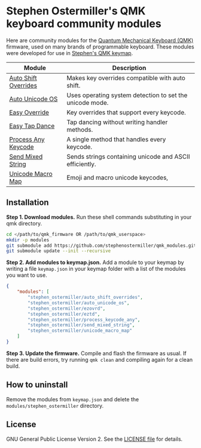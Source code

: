 # Stephen Ostermiller's QMK keyboard community modules

Here are community modules for the [Quantum Mechanical Keyboard
(QMK)](https://docs.qmk.fm) firmware, used on many brands of programmable keyboard.
These modules were developed for use in [Stephen's QMK
keymap](https://github.com/stephenostermiller/qmk_userspace/tree/main/keyboards/ergodox_ez/base/keymaps/dvorak_qwerty).

| Module                                          | Description                                              |
|-------------------------------------------------|----------------------------------------------------------|
| [Auto Shift Overrides](./auto_shift_overrides/) | Makes key overrides compatible with auto shift.          |
| [Auto Unicode OS](./auto_unicode_os/)           | Uses operating system detection to set the unicode mode. |
| [Easy Override](./ezovrd/)                      | Key overrides that support every keycode.                |
| [Easy Tap Dance](./eztd/)                       | Tap dancing without writing handler methods.             |
| [Process Any Keycode](./process_keycode_any/)   | A single method that handles every keycode.              |
| [Send Mixed String](./send_mixed_string/)       | Sends strings containing unicode and ASCII efficiently.  |
| [Unicode Macro Map](./unicode_macro_map/)       | Emoji and macro unicode keycodes,                        |

## Installation

**Step 1. Download modules.** Run these shell commands substituting in your qmk directory.

```sh
cd </path/to/qmk_firmware OR /path/to/qmk_userspace>
mkdir -p modules
git submodule add https://github.com/stephenostermiller/qmk_modules.git modules/stephen_ostermiller
git submodule update --init --recursive
```

**Step 2. Add modules to keymap.json.** Add a module to your keymap by writing a
file `keymap.json` in your keymap folder with a list of the modules you want to use.

```json
{
    "modules": [
        "stephen_ostermiller/auto_shift_overrides",
        "stephen_ostermiller/auto_unicode_os",
        "stephen_ostermiller/ezovrd",
        "stephen_ostermiller/eztd",
        "stephen_ostermiller/process_keycode_any",
        "stephen_ostermiller/send_mixed_string",
        "stephen_ostermiller/unicode_macro_map"
    ]
}

```

**Step 3. Update the firmware.** Compile and flash the firmware as usual. If
there are build errors, try running `qmk clean` and compiling again for a clean
build.

## How to uninstall

Remove the modules from `keymap.json` and delete the `modules/stephen_ostermiller` directory.

## License

 GNU General Public License Version 2. See the [LICENSE file](LICENSE) for details.
